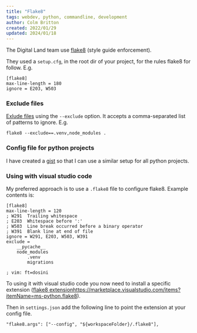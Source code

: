 ```yaml
---
title: "Flake8"
tags: webdev, python, commandline, development
author: Colm Britton
created: 2022/01/29
updated: 2024/01/18
---
```


The Digital Land team use [flake8](https://flake8.pycqa.org/en/latest/) (style guide enforcement).

They used a `setup.cfg`, in the root dir of your project, for the rules flake8 for follow. E.g.

    [flake8]
    max-line-length = 180
    ignore = E203, W503


### Exclude files

[Exlude files](https://flake8.pycqa.org/en/latest/user/options.html?highlight=exclude#cmdoption-flake8-exclude) using the `--exclude` option. It accepts a comma-separated list of patterns to ignore. E.g.

    flake8 --exclude==.venv,node_modules .

### Config file for python projects

I have created a [gist](https://gist.github.com/colmjude/7cd1a57609a636b3cd2fb65bd5ece182) so that I can use a similar setup for all python projects.

### Using with visual studio code

My preferred approach is to use a `.flake8` file to configure flake8. Example contents is:

```
[flake8]
max-line-length = 120
; W291 	Trailing whitespace
; E203 	Whitespace before ':'
; W503 	Line break occurred before a binary operator
; W391  Blank line at end of file
ignore = W291, E203, W503, W391
exclude =
    __pycache__
    node_modules
		.venv
		migrations

; vim: ft=dosini
```

To using it with visual studio code you now need to install a specific extension ([flake8 extension]()https://marketplace.visualstudio.com/items?itemName=ms-python.flake8).

Then in `settings.json` add the following line to point the extension at your config file.

```
"flake8.args": ["--config", "${workspaceFolder}/.flake8"],
```

